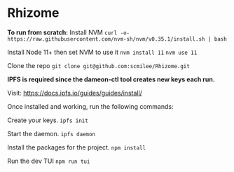 # Rhizome

**To run from scratch:** 
Install NVM
`curl -o- https://raw.githubusercontent.com/nvm-sh/nvm/v0.35.1/install.sh | bash`

Install Node 11+ then set NVM to use it
`nvm install 11`
`nvm use 11`

Clone the repo
`git clone git@github.com:scmilee/Rhizome.git`

**IPFS is required since the dameon-ctl tool creates new keys each run.**

Visit: https://docs.ipfs.io/guides/guides/install/

Once installed and working, run the following commands:

Create your keys.
`ipfs init`

Start the daemon.
`ipfs daemon`

Install the packages for the project.
`npm install`

Run the dev TUI
`npm run tui`
